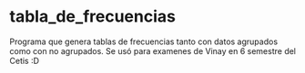# tabla_de_frecuencias

Programa que genera tablas de frecuencias tanto con datos agrupados como con no agrupados.
Se usó para examenes de Vinay en 6 semestre del Cetis :D
